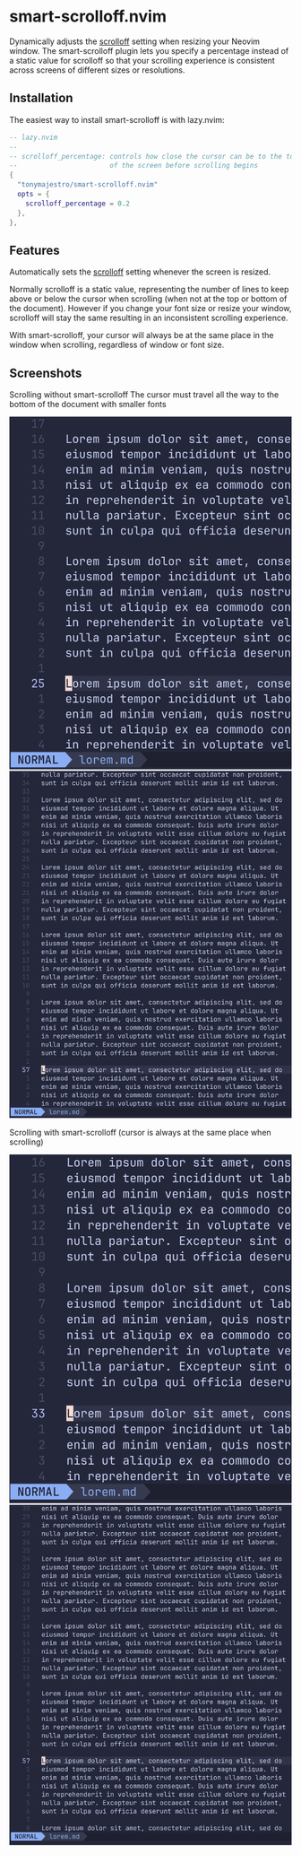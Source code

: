 # smart-scrolloff.nvim
Dynamically adjusts the [scrolloff](https://neovim.io/doc/user/options.html#'scrolloff') setting when resizing your Neovim window. The smart-scrolloff plugin lets you specify a percentage instead of a static value for scrolloff so that your scrolling experience is consistent across screens of different sizes or resolutions.

## Installation
The easiest way to install smart-scrolloff is with lazy.nvim:

```lua
-- lazy.nvim
--
-- scrolloff_percentage: controls how close the cursor can be to the top or bottom
--                       of the screen before scrolling begins
{
  "tonymajestro/smart-scrolloff.nvim"
  opts = {
    scrolloff_percentage = 0.2
  },
},
```
## Features
Automatically sets the [scrolloff](https://neovim.io/doc/user/options.html#'scrolloff') setting whenever the screen is resized.

Normally scrolloff is a static value, representing the number of lines to keep above or below the cursor when scrolling (when not at the top or bottom of the document). However if you change your font size or resize your window, scrolloff will stay the same resulting in an inconsistent scrolling experience.

With smart-scrolloff, your cursor will always be at the same place in the window when scrolling, regardless of window or font size.

## Screenshots
Scrolling without smart-scrolloff
The cursor must travel all the way to the bottom of the document with smaller fonts

![Large text without smart-scrolloff](/images/without-large.png)
![Small text without smart-scrolloff](/images/without-small.png)

Scrolling with smart-scrolloff (cursor is always at the same place when scrolling)

![Large text with smart-scrolloff](/images/with-large.png)
![Small text with smart-scrolloff](/images/with-small.png)
